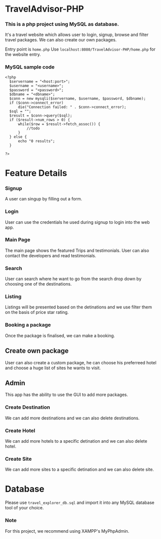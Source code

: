 # TravelAdvisor-PHP
### This is a php project using MySQL as database.
It's a travel website which allows user to login, signup, browse and filter travel packages.
We can also create our own packages.

Entry point is ```home.php```
Use ```localhost:8080/TravelAdvisor-PHP/home.php``` for the website entry.
### MySQL sample code
```
<?php
  $servername = "<host:port>";
  $username = "<username>";
  $password = "<password>";
  $dbname = "<dbname>";
  $conn = new mysqli($servername, $username, $password, $dbname);
  if ($conn->connect_error) 
      die("Connection failed: " . $conn->connect_error);
  $sql = "";
  $result = $conn->query($sql);
  if ($result->num_rows > 0) {
      while($row = $result->fetch_assoc()) {
          //todo                        
      }
  } else {
      echo "0 results";
  }
            
?>
```


# Feature Details

### Signup
A user can singup by filling out a form.

### Login
User can use the credentials he used during signup to login into the web app.

### Main Page
The main page shows the featured Trips and testimonials.
User can also contact the developers and read testimonials.

### Search
User can search where he want to go from the search drop down by choosing one of the destinations.
### Listing
Listings will be presented based on the detinations and we use filter them on the basis of price star rating.

### Booking a package
Once the package is finalised, we can make a booking.

## Create own package
User can also create a custom package, he can choose his preferreed hotel and choose a huge list of sites he wants to visit.

## Admin
This app has the ability to use the GUI to add more packages.

### Create Destination
We can add more destinations and we can also delete destinations.

### Create Hotel
We can add more hotels to a specific detination and we can also delete hotel.

### Create Site
We can add more sites to a specific detination and we can also delete site.


# Database
Please use ```travel_explorer_db.sql``` and import it into any MySQL database tool of your choice.
### Note
For this project, we recommend using XAMPP's MyPhpAdmin.


